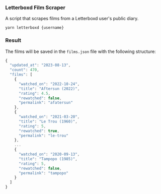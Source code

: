 ### Letterboxd Film Scraper

A script that scrapes films from a Letterboxd user's public diary.

```shell
yarn letterboxd {username}
```

### Result

The films will be saved in the `films.json` file with the following structure:

```js
{
  "updated_at": "2023-08-13",
  "count": 470,
  "films": [
    {
      "watched_on": "2022-10-24",
      "title": "Aftersun (2022)",
      "rating": 4.5,
      "rewatched": false,
      "permalink": "afatersun"
    },
    {
      "watched_on": "2021-03-20",
      "title": "Le Trou (1960)",
      "rating": 5,
      "rewatched": true,
      "permalink": "le-trou"
    },
    ...
    {
      "watched_on": "2020-09-13",
      "title": "Tampopo (1985)",
      "rating": 5,
      "rewatched": false,
      "permalink": "tampopo"
    }
  ]
}
```

